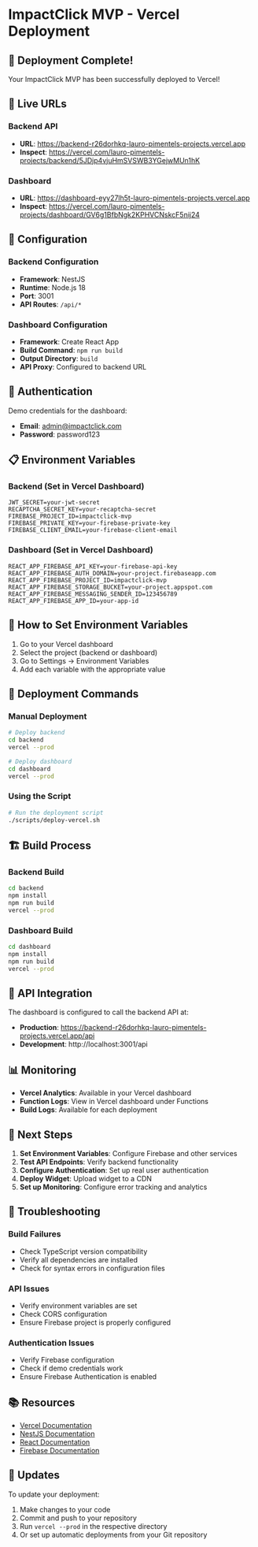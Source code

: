 # ImpactClick MVP - Vercel Deployment

## 🎉 Deployment Complete!

Your ImpactClick MVP has been successfully deployed to Vercel!

## 📍 Live URLs

### Backend API
- **URL**: https://backend-r26dorhkq-lauro-pimentels-projects.vercel.app
- **Inspect**: https://vercel.com/lauro-pimentels-projects/backend/5JDjp4vjuHmSVSWB3YGejwMUn1hK

### Dashboard
- **URL**: https://dashboard-eyy27lh5t-lauro-pimentels-projects.vercel.app
- **Inspect**: https://vercel.com/lauro-pimentels-projects/dashboard/GV6g1BfbNgk2KPHVCNskcF5nij24

## 🔧 Configuration

### Backend Configuration
- **Framework**: NestJS
- **Runtime**: Node.js 18
- **Port**: 3001
- **API Routes**: `/api/*`

### Dashboard Configuration
- **Framework**: Create React App
- **Build Command**: `npm run build`
- **Output Directory**: `build`
- **API Proxy**: Configured to backend URL

## 🔐 Authentication

Demo credentials for the dashboard:
- **Email**: admin@impactclick.com
- **Password**: password123

## 📋 Environment Variables

### Backend (Set in Vercel Dashboard)
```
JWT_SECRET=your-jwt-secret
RECAPTCHA_SECRET_KEY=your-recaptcha-secret
FIREBASE_PROJECT_ID=impactclick-mvp
FIREBASE_PRIVATE_KEY=your-firebase-private-key
FIREBASE_CLIENT_EMAIL=your-firebase-client-email
```

### Dashboard (Set in Vercel Dashboard)
```
REACT_APP_FIREBASE_API_KEY=your-firebase-api-key
REACT_APP_FIREBASE_AUTH_DOMAIN=your-project.firebaseapp.com
REACT_APP_FIREBASE_PROJECT_ID=impactclick-mvp
REACT_APP_FIREBASE_STORAGE_BUCKET=your-project.appspot.com
REACT_APP_FIREBASE_MESSAGING_SENDER_ID=123456789
REACT_APP_FIREBASE_APP_ID=your-app-id
```

## 🚀 How to Set Environment Variables

1. Go to your Vercel dashboard
2. Select the project (backend or dashboard)
3. Go to Settings → Environment Variables
4. Add each variable with the appropriate value

## 🔄 Deployment Commands

### Manual Deployment
```bash
# Deploy backend
cd backend
vercel --prod

# Deploy dashboard
cd dashboard
vercel --prod
```

### Using the Script
```bash
# Run the deployment script
./scripts/deploy-vercel.sh
```

## 🏗️ Build Process

### Backend Build
```bash
cd backend
npm install
npm run build
vercel --prod
```

### Dashboard Build
```bash
cd dashboard
npm install
npm run build
vercel --prod
```

## 🔗 API Integration

The dashboard is configured to call the backend API at:
- **Production**: https://backend-r26dorhkq-lauro-pimentels-projects.vercel.app/api
- **Development**: http://localhost:3001/api

## 📊 Monitoring

- **Vercel Analytics**: Available in your Vercel dashboard
- **Function Logs**: View in Vercel dashboard under Functions
- **Build Logs**: Available for each deployment

## 🎯 Next Steps

1. **Set Environment Variables**: Configure Firebase and other services
2. **Test API Endpoints**: Verify backend functionality
3. **Configure Authentication**: Set up real user authentication
4. **Deploy Widget**: Upload widget to a CDN
5. **Set up Monitoring**: Configure error tracking and analytics

## 🐛 Troubleshooting

### Build Failures
- Check TypeScript version compatibility
- Verify all dependencies are installed
- Check for syntax errors in configuration files

### API Issues
- Verify environment variables are set
- Check CORS configuration
- Ensure Firebase project is properly configured

### Authentication Issues
- Verify Firebase configuration
- Check if demo credentials work
- Ensure Firebase Authentication is enabled

## 📚 Resources

- [Vercel Documentation](https://vercel.com/docs)
- [NestJS Documentation](https://nestjs.com/)
- [React Documentation](https://reactjs.org/)
- [Firebase Documentation](https://firebase.google.com/docs)

## 🔄 Updates

To update your deployment:
1. Make changes to your code
2. Commit and push to your repository
3. Run `vercel --prod` in the respective directory
4. Or set up automatic deployments from your Git repository
